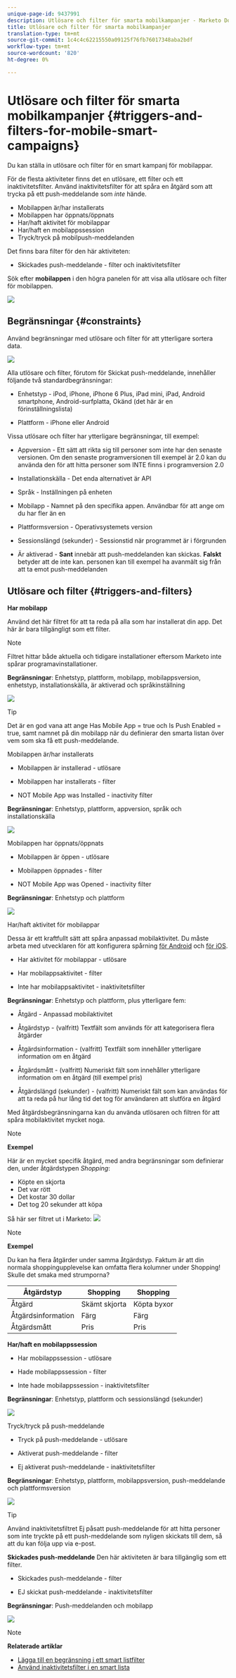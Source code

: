 ```yaml
---
unique-page-id: 9437991
description: Utlösare och filter för smarta mobilkampanjer - Marketo Docs - Produktdokumentation
title: Utlösare och filter för smarta mobilkampanjer
translation-type: tm+mt
source-git-commit: 1c4c4c62215550a09125f76fb76017348aba2bdf
workflow-type: tm+mt
source-wordcount: '820'
ht-degree: 0%

---
```



# Utlösare och filter för smarta mobilkampanjer {#triggers-and-filters-for-mobile-smart-campaigns}

Du kan ställa in utlösare och filter för en smart kampanj för mobilappar.

För de flesta aktiviteter finns det en utlösare, ett filter och ett inaktivitetsfilter. Använd inaktivitetsfilter för att spåra en åtgärd som att trycka på ett push-meddelande som *inte* hände.

* Mobilappen är/har installerats
* Mobilappen har öppnats/öppnats
* Har/haft aktivitet för mobilappar
* Har/haft en mobilappssession
* Tryck/tryck på mobilpush-meddelanden

Det finns bara filter för den här aktiviteten:

* Skickades push-meddelande - filter och inaktivitetsfilter

Sök efter **mobilappen** i den högra panelen för att visa alla utlösare och filter för mobilappen.

![](assets/image2015-8-12-17-3a25-3a18.png)

## Begränsningar {#constraints}

Använd begränsningar med utlösare och filter för att ytterligare sortera data.

![](assets/image2015-8-17-12-3a6-3a33.png)

Alla utlösare och filter, förutom för Skickat push-meddelande, innehåller följande två standardbegränsningar:

* Enhetstyp - iPod, iPhone, iPhone 6 Plus, iPad mini, iPad, Android smartphone, Android-surfplatta, Okänd (det här är en förinställningslista)

* Plattform - iPhone eller Android

Vissa utlösare och filter har ytterligare begränsningar, till exempel:

* Appversion - Ett sätt att rikta sig till personer som inte har den senaste versionen. Om den senaste programversionen till exempel är 2.0 kan du använda den för att hitta personer som INTE finns i programversion 2.0

* Installationskälla - Det enda alternativet är API

* Språk - Inställningen på enheten

* Mobilapp - Namnet på den specifika appen. Användbar för att ange om du har fler än en

* Plattformsversion - Operativsystemets version

* Sessionslängd (sekunder) - Sessionstid när programmet är i förgrunden

* Är aktiverad - **Sant** innebär att push-meddelanden kan skickas. **Falskt** betyder att de inte kan. personen kan till exempel ha avanmält sig från att ta emot push-meddelanden

## Utlösare och filter {#triggers-and-filters}

**Har mobilapp**

Använd det här filtret för att ta reda på alla som har installerat din app. Det här är bara tillgängligt som ett filter.

>[!NOTE]
>
>Filtret hittar både aktuella och tidigare installationer eftersom Marketo inte spårar programavinstallationer.

**Begränsningar**: Enhetstyp, plattform, mobilapp, mobilappsversion, enhetstyp, installationskälla, är aktiverad och språkinställning

![](assets/image2015-8-21-13-3a33-3a54.png)

>[!TIP]
>
>Det är en god vana att ange Has Mobile App = true och Is Push Enabled = true, samt namnet på din mobilapp när du definierar den smarta listan över vem som ska få ett push-meddelande.

Mobilappen är/har installerats

* Mobilappen är installerad - utlösare

* Mobilappen har installerats - filter

* NOT Mobile App was Installed - inactivity filter

**Begränsningar**: Enhetstyp, plattform, appversion, språk och installationskälla

![](assets/image2015-8-17-13-3a11-3a3.png)

Mobilappen har öppnats/öppnats

* Mobilappen är öppen - utlösare

* Mobilappen öppnades - filter

* NOT Mobile App was Opened - inactivity filter

**Begränsningar**: Enhetstyp och plattform

![](assets/image2015-8-17-13-3a13-3a55.png)

Har/haft aktivitet för mobilappar

Dessa är ett kraftfullt sätt att spåra anpassad mobilaktivitet. Du måste arbeta med utvecklaren för att konfigurera spårning [för Android](http://developers.marketo.com/documentation/mobile/installation-instructions-on-android) och [för iOS](http://developers.marketo.com/documentation/mobile/installation-instructions-on-ios).

* Har aktivitet för mobilappar - utlösare

* Har mobilappsaktivitet - filter

* Inte har mobilappsaktivitet - inaktivitetsfilter

**Begränsningar**: Enhetstyp och plattform, plus ytterligare fem:

* Åtgärd - Anpassad mobilaktivitet

* Åtgärdstyp - (valfritt) Textfält som används för att kategorisera flera åtgärder

* Åtgärdsinformation - (valfritt) Textfält som innehåller ytterligare information om en åtgärd

* Åtgärdsmått - (valfritt) Numeriskt fält som innehåller ytterligare information om en åtgärd (till exempel pris)

* Åtgärdslängd (sekunder) - (valfritt) Numeriskt fält som kan användas för att ta reda på hur lång tid det tog för användaren att slutföra en åtgärd

Med åtgärdsbegränsningarna kan du använda utlösaren och filtren för att spåra mobilaktivitet mycket noga.

>[!NOTE]
>
>**Exempel**
>
>Här är en mycket specifik åtgärd, med andra begränsningar som definierar den, under åtgärdstypen *Shopping*:
>
>* Köpte en skjorta
>  * Det var rött
>  * Det kostar 30 dollar
>  * Det tog 20 sekunder att köpa


Så här ser filtret ut i Marketo:   ![](assets/image2015-8-17-13-3a16-3a12.png)

>[!NOTE]
>
>**Exempel**
>
>Du kan ha flera åtgärder under samma åtgärdstyp. Faktum är att din normala shoppingupplevelse kan omfatta flera kolumner under Shopping! Skulle det smaka med strumporna?
>
>| Åtgärdstyp | Shopping | Shopping |
>|---|---|---|
>| Åtgärd | Skämt skjorta | Köpta byxor |
>| Åtgärdsinformation | Färg | Färg |
>| Åtgärdsmått | Pris | Pris |


**Har/haft en mobilappssession**

* Har mobilappssession - utlösare

* Hade mobilappssession - filter

* Inte hade mobilappssession - inaktivitetsfilter

**Begränsningar**: Enhetstyp, plattform och sessionslängd (sekunder)

![](assets/image2015-8-17-13-3a18-3a34.png)

Tryck/tryck på push-meddelande

* Tryck på push-meddelande - utlösare

* Aktiverat push-meddelande - filter

* Ej aktiverat push-meddelande - inaktivitetsfilter

**Begränsningar**: Enhetstyp, plattform, mobilappsversion, push-meddelande och plattformsversion

![](assets/image2015-8-21-14-3a2-3a24.png)

>[!TIP]
>
>Använd inaktivitetsfiltret Ej påsatt push-meddelande för att hitta personer som inte tryckte på ett push-meddelande som nyligen skickats till dem, så att du kan följa upp via e-post.

**Skickades push-meddelande** Den här aktiviteten är bara tillgänglig som ett filter.

* Skickades push-meddelande - filter

* EJ skickat push-meddelande - inaktivitetsfilter

**Begränsningar**: Push-meddelanden och mobilapp

![](assets/image2015-8-21-14-3a3-3a50.png)

>[!NOTE]
>
>**Relaterade artiklar**
>
>* [Lägga till en begränsning i ett smart listfilter](../../../../product-docs/core-marketo-concepts/smart-lists-and-static-lists/using-smart-lists/add-a-constraint-to-a-smart-list-filter.md)
>* [Använd inaktivitetsfilter i en smart lista](../../../../product-docs/core-marketo-concepts/smart-lists-and-static-lists/using-smart-lists/use-inactivity-filters-in-a-smart-list.md)

